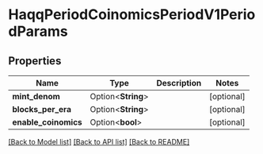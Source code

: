 # HaqqPeriodCoinomicsPeriodV1PeriodParams

## Properties

Name | Type | Description | Notes
------------ | ------------- | ------------- | -------------
**mint_denom** | Option<**String**> |  | [optional]
**blocks_per_era** | Option<**String**> |  | [optional]
**enable_coinomics** | Option<**bool**> |  | [optional]

[[Back to Model list]](../README.md#documentation-for-models) [[Back to API list]](../README.md#documentation-for-api-endpoints) [[Back to README]](../README.md)


